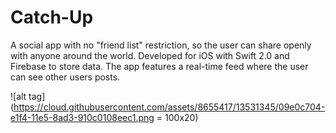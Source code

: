 # Catch-Up
A social app with no "friend list" restriction, so the user can share openly with anyone around the world. Developed for iOS with Swift 2.0 and Firebase to store data. The app features a real-time feed where the user can see other users posts. 


![alt tag](https://cloud.githubusercontent.com/assets/8655417/13531345/09e0c704-e1f4-11e5-8ad3-910c0108eec1.png = 100x20)
